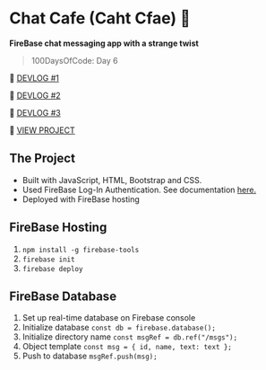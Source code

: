 # Chat Cafe (Caht Cfae) 💬
**FireBase chat messaging app with a strange twist**
> 100DaysOfCode: Day 6

📝 [DEVLOG #1](https://medium.com/@victoria2666/100-days-of-code-day-6-of-100-d1c2ee038aca)

📝 [DEVLOG #2](https://medium.com/@victoria2666/100-days-of-code-day-7-of-100-aa59e57d8721)

📝 [DEVLOG #3](https://medium.com/@victoria2666/100-days-of-code-day-8-of-100-f8799cb97f3a)

👀 [VIEW PROJECT](https://caht-viclo.firebaseapp.com/)

## The Project
- Built with JavaScript, HTML, Bootstrap and CSS.
- Used FireBase Log-In Authentication. See documentation [here.](https://firebase.google.com/docs/auth/web/start?authuser=0)
- Deployed with FireBase hosting

## FireBase Hosting
1. `npm install -g firebase-tools`
2. `firebase init`
3. `firebase deploy`

## FireBase Database
1. Set up real-time database on Firebase console
2. Initialize database `const db = firebase.database();`
3. Initialize directory name `const msgRef = db.ref("/msgs");`
4. Object template 
`const msg = {
        id,
        name,
        text: text
 };`
 5. Push to database `msgRef.push(msg);`
